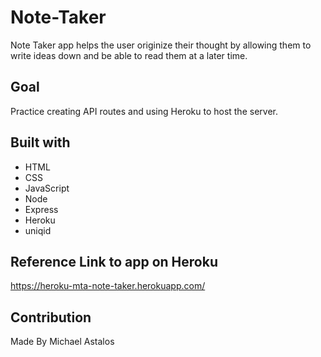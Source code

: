 # Note-Taker
 Note Taker app helps the user originize their thought by allowing them to write ideas down and be able to read them at a later time. 

## Goal
 Practice creating API routes and using Heroku to host the server.

## Built with
* HTML
* CSS
* JavaScript
* Node
* Express
* Heroku
* uniqid

## Reference Link to app on Heroku
 https://heroku-mta-note-taker.herokuapp.com/

## Contribution
 Made By Michael Astalos 
